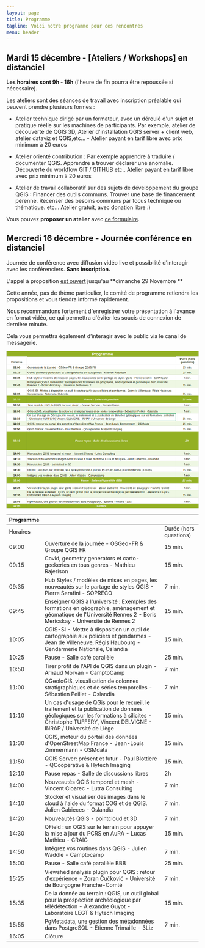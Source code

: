 ```yaml
---
layout: page
title: Programme
tagline: Voici notre programme pour ces rencontres
menu: header
---
```



## Mardi 15 décembre - [Ateliers / Workshops] en distanciel

**Les horaires sont 9h - 16h** (l'heure de fin pourra être repoussée si nécessaire).

Les ateliers sont des séances de travail avec inscription préalable qui peuvent prendre plusieurs formes :


- Atelier technique dirigé par un formateur, avec un déroulé d'un sujet et pratique réelle sur les machines de participants. Par exemple, atelier de découverte de QGIS 3D, Atelier d'installation QGIS server + client web, atelier dataviz et QGIS,etc... - Atelier payant en tarif libre avec prix minimum à 20 euros


- Atelier orienté contribution : Par exemple apprendre à traduire / documenter QGIS. Apprendre à trouver déclarer une anomalie. Découverte du workflow GIT / GITHUB etc.. Atelier payant en tarif libre avec prix minimum à 20 euros


- Atelier de travail collaboratif sur des sujets de développement du groupe QGIS : Financer des outils communs. Trouver une base de financement pérenne. Recenser des besoins communs par focus technique ou thématique. etc... Atelier gratuit, avec donation libre :)




Vous pouvez **proposer un atelier** avec [ce formulaire](https://framaforms.org/proposition-datelier-qgis-fr-15-decembre-2020-1605876385). 


## Mercredi 16 décembre - Journée conférence en distanciel

Journée de conférence avec diffusion vidéo live et possibilité d'interagir avec les conférenciers. **Sans inscription.**


<span>L'appel à proposition [est ouvert](https://framaforms.org/proposition-de-presentation-qgis-fr-16-decembre-2020-1605001211) jusqu'au **dimanche 29 Novembre **</span>

Cette année, pas de thème particulier, le comité de programme retiendra les propositions et vous tiendra informé rapidement.

Nous recommandons fortement d'enregistrer votre présentation à l'avance en format vidéo, ce qui permettra d'éviter les soucis de connexion de dernière minute.

Cela vous permettra également d’interagir avec le public via le canal de messagerie.


![programme](images/programme_2020.png)



<table class="tableizer-table">
 <thead>    
 <tr><th>Programme</th><th> </th><th> </th></tr>
</thead><tbody>
 <tr><td>Horaires</td><td> </td><td>Durée (hors questions)</td></tr>
 <tr><td>09:00</td><td>Ouverture de la journée - OSGeo-FR & Groupe QGIS FR</td><td>15 min.</tr>
 <tr><td>09:15</td><td>Covid, geometry generators et carto-geekeries en tous genres - Mathieu Rajerison</td><td>15 min.</tr>
 <tr><td>09:35</td><td>Hub Styles / modèles de mises en pages, les nouveautés sur le partage de styles QGIS - Pierre Serafini - SOPRECO</td><td>7 min.</tr></tr>
 <tr><td>09:45</td><td>Enseigner QGIS à l'université : Exemples des formations en géographie, aménagement et géomatique de l'Université Rennes 2 - Boris Mericskay - Université de Rennes 2</td><td>15 min.</tr></tr>
 <tr><td>10:05</td><td>QGIS-SI - Mettre à disposition un outil de cartographie aux policiers et gendarmes - Jean de Villeneuve, Régis Haubourg - Gendarmerie  Nationale, Oslandia</td><td>15 min.</tr></tr>
 <tr><td>10:25</td><td>Pause - Salle café parallèle</td><td>25 min.</tr></tr>
 <tr><td>10:50</td><td>Tirer profit de l'API de QGIS dans un plugin - Arnaud Morvan - CamptoCamp</td><td>7 min.</tr></tr>
 <tr><td>11:00</td><td>QGeoloGIS, visualisation de colonnes stratigraphiques et de séries temporelles - Sébastien Peillet - Oslandia</td><td>7 min.</tr></tr>
 <tr><td>11:10</td><td>Un cas d'usage de QGis pour le recueil, le traitement et la publication de données géologiques sur les formations à silicites - Christophe TUFFERY, Vincent DELVIGNE - INRAP / Université de Liège</td><td>15 min.</tr></tr>
 <tr><td>11:30</td><td>QGIS, moteur du portail des données d'OpenStreetMap France - Jean-Louis Zimmermann - OSMdata</td><td>15 min.</tr></tr>
 <tr><td>11:50</td><td>QGIS Server: présent et futur - Paul Blottiere - QCooperative & Hytech Imaging</td><td>15 min.</tr></tr>
 <tr class="pause"><td>12:10</td><td>Pause repas - Salle de discussions libres </td><td>2h</tr></tr>
 <tr><td>14:00</td><td>Nouveautés QGIS temporel et mesh  - Vincent Cloarec - Lutra Consulting</td><td>7 min.</tr></tr>
 <tr><td>14:10</td><td>Stocker et visualiser des images dans le cloud à l'aide du format COG et de QGIS. Julien Cabieces - Oslandia</td><td>7 min.</tr></tr>
 <tr><td>14:20</td><td>Nouveautés QGIS - pointcloud et 3D</td><td>7 min.</tr></tr>
 <tr><td>14:30</td><td>QField : un QGIS sur le terrain pour appuyer la mise à jour du PCRS en AuRA - Lucas Mathieu - CRAIG</td><td>15 min.</tr></tr>
 <tr><td>14:50</td><td>Intégrez vos routines dans QGIS - Julien Waddle - Camptocamp</td><td>7 min.</tr></tr>
 <tr><td>15:00</td><td>Pause - Salle café parallèle BBB</td><td>25 min.</td>
 <tr><td>15:25</td><td>Viewshed analysis plugin pour QGIS : retour d'expérience - Zoran Čučković - Université de Bourgogne Franche-Comté </td><td>7 min.</tr></tr>
 <tr><td>15:35</td><td>De la donnée au terrain : QGIS, un outil global pour la prospection archéologique par télédétection - Alexandre Guyot - Laboratoire LEGT & Hytech Imaging </td><td>15 min.</tr></tr>
 <tr><td>15:55</td><td>PgMetadata, une gestion des métadonnées dans PostgreSQL - Etienne Trimaille - 3Liz</td><td>7 min.</tr></tr>
 <tr><td>16:05</td><td>Clôture </td><td></tr></tr>
 </tbody></table>
</tbody></table>







